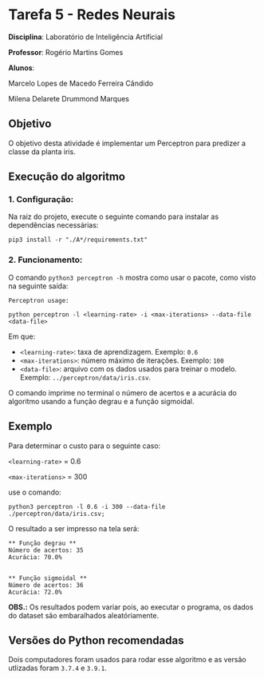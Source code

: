 # Tarefa 5 - Redes Neurais

**Disciplina**: Laboratório de Inteligência Artificial

**Professor**: Rogério Martins Gomes

**Alunos**:

Marcelo Lopes de Macedo Ferreira Cândido

Milena Delarete Drummond Marques

## Objetivo

O objetivo desta atividade é implementar um Perceptron para predizer a classe da planta iris.

## Execução do algoritmo

### 1. Configuração:
Na raiz do projeto, execute o seguinte comando para instalar as dependências necessárias:
```
pip3 install -r "./A*/requirements.txt"
```

### 2. Funcionamento:
O comando `python3 perceptron -h` mostra como usar o pacote, como visto na seguinte saída:
```
Perceptron usage:

python perceptron -l <learning-rate> -i <max-iterations> --data-file <data-file>
```
Em que:
- `<learning-rate>`: taxa de aprendizagem. Exemplo: `0.6`
- `<max-iterations>`: número máximo de iterações. Exemplo: `100`
- `<data-file>`: arquivo com os dados usados para treinar o modelo. Exemplo: `../perceptron/data/iris.csv`.

O comando imprime no terminal o número de acertos e a acurácia do algoritmo usando a função degrau e a função sigmoidal.

## Exemplo

Para determinar o custo para o seguinte caso:

`<learning-rate>` = 0.6

`<max-iterations>` = 300

use o comando:
```
python3 perceptron -l 0.6 -i 300 --data-file ./perceptron/data/iris.csv;
```
O resultado a ser impresso na tela será:
```
** Função degrau **
Número de acertos: 35
Acurácia: 70.0%


** Função sigmoidal **
Número de acertos: 36
Acurácia: 72.0%
```

**OBS.:** Os resultados podem variar pois, ao executar o programa, os dados do dataset são embaralhados aleatóriamente. 

## Versões do Python recomendadas

Dois computadores foram usados para rodar esse algoritmo e as versão utlizadas foram `3.7.4` e `3.9.1`.
